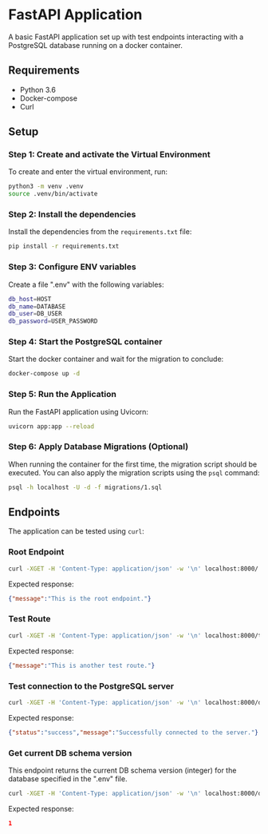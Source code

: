 
# FastAPI Application

A basic FastAPI application set up with test endpoints interacting with a PostgreSQL database running on a docker container. 
## Requirements

* Python 3.6
* Docker-compose
* Curl

## Setup

### Step 1: Create and activate the Virtual Environment

To create and enter the virtual environment, run:

```bash
python3 -m venv .venv
source .venv/bin/activate 
```
### Step 2: Install the dependencies

Install the dependencies from the `requirements.txt` file:

```bash
pip install -r requirements.txt 
```
### Step 3: Configure ENV variables

Create a file ".env" with the following variables:

```bash
db_host=HOST  
db_name=DATABASE  
db_user=DB_USER  
db_password=USER_PASSWORD  
```

### Step 4: Start the PostgreSQL container

Start the docker container and wait for the migration to conclude:

```bash
docker-compose up -d
```
### Step 5: Run the Application

Run the FastAPI application using Uvicorn:

```bash
uvicorn app:app --reload
```
### Step 6: Apply Database Migrations (Optional)

When running the container for the first time, the migration script should be executed. You can also apply the migration scripts using the `psql` command:

```bash
psql -h localhost -U -d -f migrations/1.sql
```

## Endpoints

The application can be tested using `curl`:

### Root Endpoint

```bash
curl -XGET -H 'Content-Type: application/json' -w '\n' localhost:8000/ 
```
Expected response:

```json
{"message":"This is the root endpoint."} 
```
### Test Route


```bash
curl -XGET -H 'Content-Type: application/json' -w '\n' localhost:8000/test 
```

Expected response:

```json
{"message":"This is another test route."} 
```
### Test connection to the PostgreSQL server


```bash
curl -XGET -H 'Content-Type: application/json' -w '\n' localhost:8000/db_test_connection 
```

Expected response:

```json
{"status":"success","message":"Successfully connected to the server."} 
```
### Get current DB schema version
This endpoint returns the current DB schema version (integer) for the database specified in the ".env" file.

```bash
curl -XGET -H 'Content-Type: application/json' -w '\n' localhost:8000/db_schema_version 
```

Expected response:

```json
1
```
